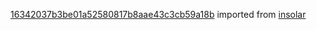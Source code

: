 [16342037b3be01a52580817b8aae43c3cb59a18b](https://github.com/insolar/insolar/commit/16342037b3be01a52580817b8aae43c3cb59a18b) imported from [insolar](https://github.com/insolar/insolar)
